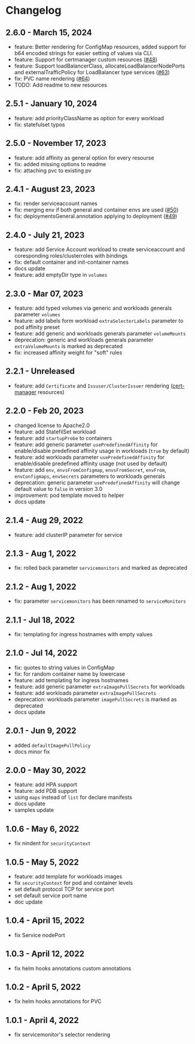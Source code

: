# Changelog
## 2.6.0 - March 15, 2024
* feature: Better rendering for ConfigMap resources, added support for b64 encoded strings for easier setting of values via CLI. 
* feature: Support for certmanager custom resources ([#48](https://github.com/nixys/nxs-universal-chart/issues/48))
* feature: Support loadBalancerClass, allocateLoadBalancerNodePorts and externalTrafficPolicy for LoadBalancer type services ([#63](https://github.com/nixys/nxs-universal-chart/issues/63))
* fix: PVC name rendering ([#64](https://github.com/nixys/nxs-universal-chart/issues/64))
* TODO: Add readme to new resources

## 2.5.1 - January 10, 2024
* feature: add priorityClassName as option for every workload
* fix: statefulset typos

## 2.5.0 - November 17, 2023
* feature: add affinity as general option for every resourse
* fix: added missing options to readme
* fix: attaching pvc to existing pv

## 2.4.1 - August 23, 2023
* fix: render serviceaccount names
* fix: merging env if both general and container envs are used ([#50](https://github.com/nixys/nxs-universal-chart/issues/50))
* fix: deploymentsGeneral.annotation applying to deployment ([#49](https://github.com/nixys/nxs-universal-chart/issues/49))


## 2.4.0 - July 21, 2023
* feature: add Service Account workload to create serviceaccount and coresponding roles/clusterroles with bindings
* fix: default container and init-container names
* docs update
* feature: add emptyDir type in `volumes`

## 2.3.0 - Mar 07, 2023

* feature: add typed volumes via generic and workloads generals parameter `volumes` 
* feature: add labels form workload `extraSelectorLabels` parameter to pod affinity preset
* feature: add generic and workloads generals parameter `volumeMounts`
* deprecation: generic and workloads generals parameter `extraVolumeMounts` is marked as deprecated
* fix: increased affinity weight for "soft" rules

## 2.2.1 - Unreleased
* feature: add `Certificate` and `Issuser/ClusterIssuer` rendering ([cert-manager](https://cert-manager.io/docs/reference/api-docs) resources)

## 2.2.0 - Feb 20, 2023

* changed license to Apache2.0
* feature: add StatefilSet workload
* feature: add `startupProbe` to containers
* feature: add generic parameter `usePredefinedAffinity` for enable/disable predefined affinity usage in workloads (`true` by default)
* feature: add workloads parameter `usePredefinedAffinity` for enable/disable predefined affinity usage (not used by default)
* feature: add `env`, `envsFromConfigmap`, `envsFromSecret`, `envFrom`, `envConfigmaps`, `envSecrets` parameters to workloads generals
* deprecation: generic parameter `usePredefinedAffinity` will change default value to `false` in version 3.0
* improvement: pod template moved to helper
* docs update

## 2.1.4 - Aug 29, 2022

* feature: add clusterIP parameter for service

## 2.1.3 - Aug 1, 2022

* fix: rolled back parameter `servicemonitors` and marked as deprecated

## 2.1.2 - Aug 1, 2022

* fix: parameter `servicemonitors` has been renamed to `serviceMonitors`

## 2.1.1 - Jul 18, 2022

* fix: templating for ingress hostnames with empty values

## 2.1.0 - Jul 14, 2022

* fix: quotes to string values in ConfigMap
* fix: for random container name by lowercase
* feature: add templating for ingress hostnames
* feature: add generic parameter `extraImagePullSecrets` for workloads
* feature: add workloads parameter `extraImagePullSecrets`
* deprecation: workloads parameter `imagePullSecrets` is marked as deprecated
* docs update

## 2.0.1 - Jun 9, 2022

* added `defaultImagePullPolicy`
* docs minor fix

## 2.0.0 - May 30, 2022

* feature: add HPA support
* feature: add PDB support
* using `maps` instead of `list` for declare manifests
* docs update
* samples update

## 1.0.6 - May 6, 2022

* fix nindent for `securityContext`

## 1.0.5 - May 5, 2022

* feature: add template for workloads images
* fix `securityContext` for pod and container levels
* set default protocol TCP for service port
* set default service port name
* doc update

## 1.0.4 - April 15, 2022

* fix Service nodePort

## 1.0.3 - April 12, 2022

* fix helm hooks annotations custom annotations

## 1.0.2 - April 5, 2022

* fix helm hooks annotations for PVC

## 1.0.1 - April 4, 2022

* fix servicemonitor's selector rendering
